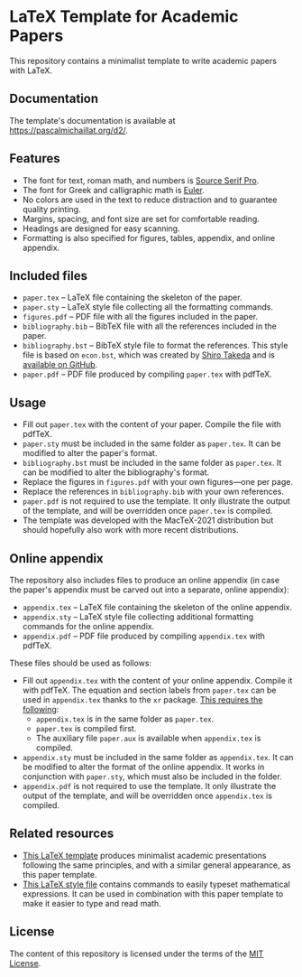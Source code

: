 # LaTeX Template for Academic Papers

This repository contains a minimalist template to write academic papers with LaTeX.

## Documentation

The template's documentation is available at https://pascalmichaillat.org/d2/.

## Features

+ The font for text, roman math, and numbers is [Source Serif Pro](https://fonts.google.com/specimen/Source+Serif+Pro).
+ The font for Greek and calligraphic math is [Euler](http://luc.devroye.org/fonts-26139.html).
+ No colors are used in the text to reduce distraction and to guarantee quality printing.
+ Margins, spacing, and font size are set for comfortable reading.
+ Headings are designed for easy scanning.
+ Formatting is also specified for figures, tables, appendix, and online appendix.

## Included files

+ `paper.tex` –  LaTeX file containing the skeleton of the paper.
+ `paper.sty` –  LaTeX style file collecting all the formatting commands.
+ `figures.pdf` – PDF file with all the figures included in the paper.
+ `bibliography.bib` – BibTeX file with all the references included in the paper.
+ `bibliography.bst` – BibTeX style file to format the references. This style file is based on `econ.bst`, which was created by [Shiro Takeda](https://shirotakeda.github.io) and is [available on GitHub](https://github.com/ShiroTakeda/econ-bst).
+ `paper.pdf` – PDF file produced by compiling `paper.tex` with pdfTeX.

## Usage

+ Fill out `paper.tex` with the content of your paper. Compile the file with pdfTeX.
+ `paper.sty` must be included in the same folder as `paper.tex`. It can be modified to alter the paper's format.
+ `bibliography.bst` must be included in the same folder as `paper.tex`. It can be modified to alter the bibliography's format.
+ Replace the figures in `figures.pdf` with your own figures—one per page.
+ Replace the references in `bibliography.bib` with your own references.
+ `paper.pdf` is not required to use the template. It only illustrate the output of the template, and will be overridden once `paper.tex` is compiled.
+ The template was developed with the MacTeX-2021 distribution but should hopefully also work with more recent distributions. 

## Online appendix

The repository also includes files to produce an online appendix (in case the paper's appendix must be carved out into a separate, online appendix): 

+ `appendix.tex` –  LaTeX file containing the skeleton of the online appendix.
+ `appendix.sty` –  LaTeX style file collecting additional formatting commands for the online appendix.
+ `appendix.pdf` – PDF file produced by compiling `appendix.tex` with pdfTeX.

These files should be used as follows:

+ Fill out `appendix.tex` with the content of your online appendix. Compile it with pdfTeX. The equation and section labels from `paper.tex` can be used in `appendix.tex` thanks to the `xr` package. [This requires the following](https://www.ctan.org/pkg/xr):
	* `appendix.tex` is in the same folder as `paper.tex`.
	* `paper.tex` is compiled first.
	* The auxiliary file `paper.aux` is available when `appendix.tex` is compiled.
+ `appendix.sty` must be included in the same folder as `appendix.tex`. It can be modified to alter the format of the online appendix. It works in conjunction with `paper.sty`, which must also be included in the folder. 
+ `appendix.pdf` is not required to use the template. It only illustrate the output of the template, and will be overridden once `appendix.tex` is compiled.

## Related resources

+ [This LaTeX template](https://github.com/pmichaillat/latex-presentation) produces minimalist academic presentations following the same principles, and with a similar general appearance, as this paper template. 
+ [This LaTeX style file](https://github.com/pmichaillat/latex-math) contains commands to easily typeset mathematical expressions. It can be used in combination with this paper template to make it easier to type and read math.

## License

The content of this repository is licensed under the terms of the [MIT License](https://opensource.org/license/mit-license-php/).
